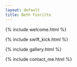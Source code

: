 ```yaml
---
layout: default
title: Beth Fioritto
---
```


{% include welcome.html %}

{% include swift_kick.html %}

{% include gallery.html %}

{% include contact_me.html %}